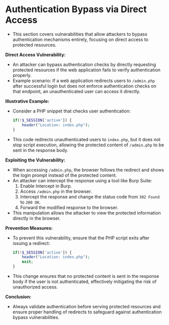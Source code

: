 # Authentication Bypass via Direct Access

* This section covers vulnerabilities that allow attackers to bypass authentication mechanisms entirely, focusing on direct access to protected resources.

**Direct Access Vulnerability:**

* An attacker can bypass authentication checks by directly requesting protected resources if the web application fails to verify authentication properly.
* Example scenario: If a web application redirects users to `/admin.php` after successful login but does not enforce authentication checks on that endpoint, an unauthenticated user can access it directly.

**Illustrative Example:**

*   Consider a PHP snippet that checks user authentication:

    ```php
    if(!$_SESSION['active']) {
        header("Location: index.php");
    }
    ```
* This code redirects unauthenticated users to `index.php`, but it does not stop script execution, allowing the protected content of `/admin.php` to be sent in the response body.

**Exploiting the Vulnerability:**

* When accessing `/admin.php`, the browser follows the redirect and shows the login prompt instead of the protected content.
* An attacker can intercept the response using a tool like Burp Suite:
  1. Enable Intercept in Burp.
  2. Access `/admin.php` in the browser.
  3. Intercept the response and change the status code from `302 Found` to `200 OK`.
  4. Forward the modified response to the browser.
* This manipulation allows the attacker to view the protected information directly in the browser.

**Prevention Measures:**

*   To prevent this vulnerability, ensure that the PHP script exits after issuing a redirect:

    ```php
    if(!$_SESSION['active']) {
        header("Location: index.php");
        exit;
    }
    ```
* This change ensures that no protected content is sent in the response body if the user is not authenticated, effectively mitigating the risk of unauthorized access.

**Conclusion:**

* Always validate authentication before serving protected resources and ensure proper handling of redirects to safeguard against authentication bypass vulnerabilities.
